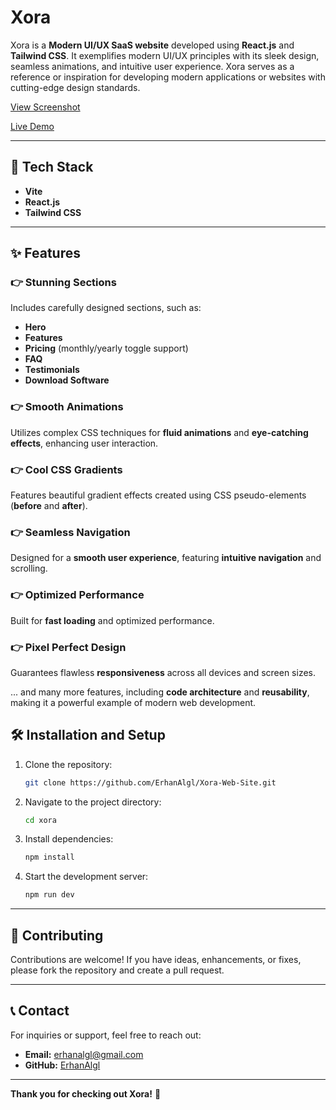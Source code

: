 # Xora

Xora is a **Modern UI/UX SaaS website** developed using **React.js** and **Tailwind CSS**. It exemplifies modern UI/UX principles with its sleek design, seamless animations, and intuitive user experience. Xora serves as a reference or inspiration for developing modern applications or websites with cutting-edge design standards.

[View Screenshot](public/screenshot.png)

[Live Demo](https://example.com/live-demo)

---

## 🚀 Tech Stack

- **Vite**
- **React.js**
- **Tailwind CSS**

---

## ✨ Features

### 👉 Stunning Sections
Includes carefully designed sections, such as:
- **Hero**
- **Features**
- **Pricing** (monthly/yearly toggle support)
- **FAQ**
- **Testimonials**
- **Download Software**

### 👉 Smooth Animations
Utilizes complex CSS techniques for **fluid animations** and **eye-catching effects**, enhancing user interaction.

### 👉 Cool CSS Gradients
Features beautiful gradient effects created using CSS pseudo-elements (**before** and **after**).

### 👉 Seamless Navigation
Designed for a **smooth user experience**, featuring **intuitive navigation** and scrolling.

### 👉 Optimized Performance
Built for **fast loading** and optimized performance.

### 👉 Pixel Perfect Design
Guarantees flawless **responsiveness** across all devices and screen sizes.

... and many more features, including **code architecture** and **reusability**, making it a powerful example of modern web development.


## 🛠 Installation and Setup

1. Clone the repository:
   ```bash
   git clone https://github.com/ErhanAlgl/Xora-Web-Site.git
   ```

2. Navigate to the project directory:
   ```bash
   cd xora
   ```

3. Install dependencies:
   ```bash
   npm install
   ```

4. Start the development server:
   ```bash
   npm run dev
   ```

---

## 🙌 Contributing

Contributions are welcome! If you have ideas, enhancements, or fixes, please fork the repository and create a pull request.

---

## 📞 Contact

For inquiries or support, feel free to reach out:
- **Email:** erhanalgl@gmail.com
- **GitHub:** [ErhanAlgl](https://github.com/ErhanAlgl)

---

**Thank you for checking out Xora!** 🎉

